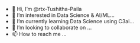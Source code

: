 - 👋 Hi, I’m @rtx-Tushitha-Paila
- 👀 I’m interested in Data Science & AI/ML...
- 🌱 I’m currently learning Data Science using C3ai...
- 💞️ I’m looking to collaborate on ...
- 📫 How to reach me ...

<!---
rtx-Tushitha-Paila/rtx-Tushitha-Paila is a ✨ special ✨ repository because its `README.md` (this file) appears on your GitHub profile.
You can click the Preview link to take a look at your changes.
--->
